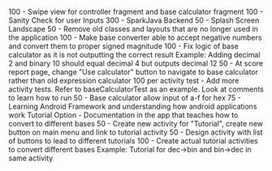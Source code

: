 100 - Swipe view for controller fragment and base calculator fragment
100 - Sanity Check for user Inputs
300 - SparkJava Backend
50  - Splash Screen Landscape
50  - Remove old classes and layouts that are no longer used in the application
100 - Make base converter able to accept negative numbers and convert them to proper signed magnitude
100 - Fix logic of base calculator as it is not outputting the correct result
	Example: Adding decimal 2 and binary 10 should equal decimal 4 but outputs decimal 12
50  - At score report page, change "Use calculator" button to navigate to base calculator rather than old expression calculator
100 per activity test - Add more activity tests. 
	Refer to baseCalculatorTest as an example. Look at comments to learn how to run
50  - Base calculator allow input of a-f for hex
75  - Learning Android Framework and understanding how android applications work
Tutorial Option - Documentation in the app that teaches how to convert to different bases
50  - Create new activity for "Tutorial", create new button on main menu and link to tutorial activity
50  - Design activity with list of buttons to lead to different tutorials
100 - Create actual tutorial activities to convert different bases
	Example: Tutorial for dec->bin and bin->dec in same activity